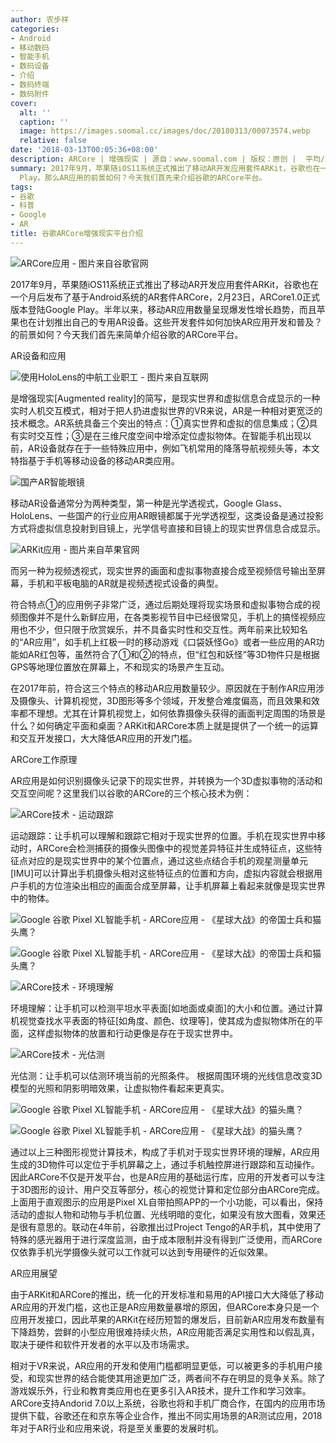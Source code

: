 ```yaml
---
author: 农步祥
categories:
- Android
- 移动数码
- 智能手机
- 数码设备
- 介绍
- 数码终端
- 数码附件
cover:
  alt: ''
  caption: ''
  image: https://images.soomal.cc/images/doc/20180313/00073574.webp
  relative: false
date: '2018-03-13T00:05:36+08:00'
description: ARCore | 增强现实 | 源自：www.soomal.com | 版权：原创 |  平均/总评分：08.50/51
summary: 2017年9月，苹果随iOS11系统正式推出了移动AR开发应用套件ARKit，谷歌也在一个月后发布了基于Android系统的AR核心套件ARCore，2月23日，ARCore1.0正式版本登陆Google
  Play。那么AR应用的前景如何？今天我们首先来介绍谷歌的ARCore平台。
tags:
- 谷歌
- 科普
- Google
- AR
title: 谷歌ARCore增强现实平台介绍
---
```


![ARCore应用 - 图片来自谷歌官网](https://images.soomal.cc/images/doc/20180312/00073573.webp)



2017年9月，苹果随iOS11系统正式推出了移动AR开发应用套件ARKit，谷歌也在一个月后发布了基于Android系统的AR套件ARCore，2月23日，ARCore1.0正式版本登陆Google Play。半年以来，移动AR应用数量呈现爆发性增长趋势，而且苹果也在计划推出自己的专用AR设备。这些开发套件如何加快AR应用开发和普及？的前景如何？今天我们首先来简单介绍谷歌的ARCore平台。



AR设备和应用



![使用HoloLens的中航工业职工 - 图片来自互联网](https://images.soomal.cc/images/doc/20180207/00073345.webp)



是增强现实[Augmented reality]的简写，是现实世界和虚拟信息合成显示的一种实时人机交互模式，相对于把人扔进虚拟世界的VR来说，AR是一种相对更宽泛的技术概念。AR系统具备三个突出的特点：①真实世界和虚拟的信息集成；②具有实时交互性；③是在三维尺度空间中增添定位虚拟物体。在智能手机出现以前，AR设备就存在于一些特殊应用中，例如飞机常用的降落导航视频头等，本文特指基于手机等移动设备的移动AR类应用。



![国产AR智能眼镜](https://images.soomal.cc/images/doc/20180207/00073351.webp)



移动AR设备通常分为两种类型，第一种是光学透视式，Google Glass、HoloLens、一些国产的行业应用AR眼镜都属于光学透视型，这类设备是通过投影方式将虚拟信息投射到目镜上，光学信号直接和目镜上的现实世界信息合成显示。



![ARKit应用 - 图片来自苹果官网](https://images.soomal.cc/images/doc/20180312/00073572.webp)



而另一种为视频透视式，现实世界的画面和虚拟事物直接合成至视频信号输出至屏幕，手机和平板电脑的AR就是视频透视式设备的典型。



符合特点①的应用例子非常广泛，通过后期处理将现实场景和虚拟事物合成的视频图像并不是什么新鲜应用，在各类影视节目中已经很常见，手机上的搞怪视频应用也不少，但只限于欣赏娱乐，并不具备实时性和交互性。两年前来比较知名的“AR应用”，如手机上红极一时的移动游戏《口袋妖怪Go》或者一些应用的AR功能如AR红包等，虽然符合了①和②的特点，但“红包和妖怪”等3D物件只是根据GPS等地理位置放在屏幕上，不和现实的场景产生互动。



在2017年前，符合这三个特点的移动AR应用数量较少。原因就在于制作AR应用涉及摄像头、计算机视觉，3D图形等多个领域，开发整合难度偏高，而且效果和效率都不理想。尤其在计算机视觉上，如何依靠摄像头获得的画面判定周围的场景是什么？如何确定平面和桌面？ARKit和ARCore本质上就是提供了一个统一的运算和交互开发接口，大大降低AR应用的开发门槛。



ARCore工作原理



AR应用是如何识别摄像头记录下的现实世界，并转换为一个3D虚拟事物的活动和交互空间呢？这里我们以谷歌的ARCore的三个核心技术为例：



![ARCore技术 - 运动跟踪](https://images.soomal.cc/images/doc/20180312/00073569.webp)




运动跟踪：让手机可以理解和跟踪它相对于现实世界的位置。手机在现实世界中移动时，ARCore会检测捕获的摄像头图像中的视觉差异特征并生成特征点，这些特征点对应的是现实世界中的某个位置点，通过这些点结合手机的观星测量单元[IMU]可以计算出手机摄像头相对这些特征点的位置和方向，虚拟内容就会根据用户手机的方位渲染出相应的画面合成至屏幕，让手机屏幕上看起来就像是现实世界中的物体。



![Google 谷歌 Pixel XL智能手机 - ARCore应用 - 《星球大战》的帝国士兵和猫头鹰？](https://images.soomal.cc/images/doc/20180312/00073565_01.webp)



![Google 谷歌 Pixel XL智能手机 - ARCore应用 - 《星球大战》的帝国士兵和猫头鹰？](https://images.soomal.cc/images/doc/20180312/00073566_01.webp)



![ARCore技术 - 环境理解](https://images.soomal.cc/images/doc/20180312/00073570.webp)



环境理解：让手机可以检测平坦水平表面[如地面或桌面]的大小和位置。通过计算机视觉查找水平表面的特征[如角度、颜色、纹理等]，使其成为虚拟物体所在的平面，这样虚拟物体的放置和行动更像是存在于现实世界中。



![ARCore技术 - 光估测](https://images.soomal.cc/images/doc/20180312/00073571.webp)



光估测：让手机可以估测环境当前的光照条件。 根据周围环境的光线信息改变3D模型的光照和阴影明暗效果，让虚拟物件看起来更真实。



![Google 谷歌 Pixel XL智能手机 - ARCore应用 - 《星球大战》的猫头鹰？](https://images.soomal.cc/images/doc/20180312/00073567_01.webp)



![Google 谷歌 Pixel XL智能手机 - ARCore应用 - 《星球大战》的猫头鹰？](https://images.soomal.cc/images/doc/20180312/00073568_01.webp)



通过以上三种图形视觉计算技术，构成了手机对于现实世界环境的理解，AR应用生成的3D物件可以定位于手机屏幕之上，通过手机触控屏进行跟踪和互动操作。因此ARCore不仅是开发平台，也是AR应用的基础运行库，应用的开发者可以专注于3D图形的设计、用户交互等部分，核心的视觉计算和定位部分由ARCore完成。上面用于直观图示的应用是Pixel XL自带拍照APP的一个小功能，可以看出，保持活动的虚拟人物和动物与手机位置、光线明暗的变化，如果没有放大图看，效果还是很有意思的。联动在4年前，谷歌推出过Project Tengo的AR手机，其中使用了特殊的感光器用于进行深度监测，由于成本限制并没有得到广泛使用，而ARCore仅依靠手机光学摄像头就可以工作就可以达到专用硬件的近似效果。



AR应用展望



由于ARKit和ARCore的推出，统一化的开发标准和易用的API接口大大降低了移动AR应用的开发门槛，这也正是AR应用数量暴增的原因，但ARCore本身只是一个应用开发接口，因此苹果的ARKit在经历短暂的爆发后，目前新AR应用发布数量有下降趋势，尝鲜的小型应用很难持续火热，AR应用能否满足实用性和以假乱真，取决于硬件和软件开发者的水平以及市场需求。



相对于VR来说，AR应用的开发和使用门槛都明显更低，可以被更多的手机用户接受，和现实世界的结合能使其用途更加广泛，两者间不存在明显的竞争关系。除了游戏娱乐外，行业和教育类应用也在更多引入AR技术，提升工作和学习效率。ARCore支持Andorid 7.0以上系统，谷歌也将和手机厂商合作，在国内的应用市场提供下载，谷歌还在和京东等企业合作，推出不同实用场景的AR测试应用，2018年对于AR行业和应用来说，将是至关重要的发展时机。